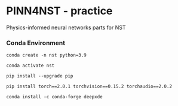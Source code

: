 # PINN4NST - practice
Physics-informed neural networks parts for NST

### Conda Environment
```
conda create -n nst python=3.9
```

```
conda activate nst
```

```
pip install --upgrade pip
```

```
pip install torch==2.0.1 torchvision==0.15.2 torchaudio==2.0.2
```

```
conda install -c conda-forge deepxde
```
